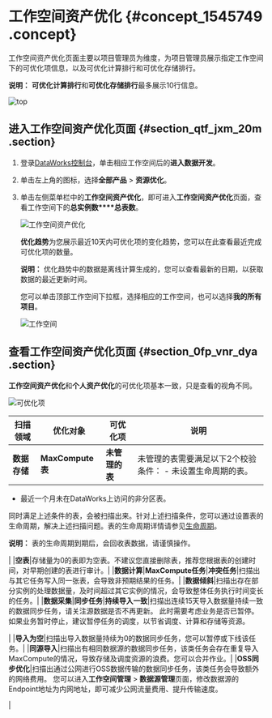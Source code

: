 # 工作空间资产优化 {#concept_1545749 .concept}

工作空间资产优化页面主要以项目管理员为维度，为项目管理员展示指定工作空间下的可优化项信息，以及可优化计算排行和可优化存储排行。

**说明：** **可优化计算排行**和**可优化存储排行**最多展示10行信息。

![top](http://static-aliyun-doc.oss-cn-hangzhou.aliyuncs.com/assets/img/1227032/156819033054350_zh-CN.png)

## 进入工作空间资产优化页面 {#section_qtf_jxm_20m .section}

1.  登录[DataWorks控制台](https://workbench.data.aliyun.com/console)，单击相应工作空间后的**进入数据开发**。
2.  单击左上角的图标，选择**全部产品** \> **资源优化**。
3.  单击左侧菜单栏中的**工作空间资产优化**，即可进入**工作空间资产优化**页面，查看工作空间下的**总实例数****总表数**。

    ![工作空间资产优化](http://static-aliyun-doc.oss-cn-hangzhou.aliyuncs.com/assets/img/1227032/156819033060293_zh-CN.png)

    **优化趋势**为您展示最近10天内可优化项的变化趋势，您可以在此查看最近完成可优化项的数量。

    **说明：** 优化趋势中的数据是离线计算生成的，您可以查看最新的日期，以获取数据的最近更新时间。

    您可以单击顶部工作空间下拉框，选择相应的工作空间，也可以选择**我的所有项目**。

    ![工作空间](http://static-aliyun-doc.oss-cn-hangzhou.aliyuncs.com/assets/img/1227032/156819033060294_zh-CN.png)


## 查看工作空间资产优化页面 {#section_0fp_vnr_dya .section}

**工作空间资产优化**和**个人资产优化**的可优化项基本一致，只是查看的视角不同。

![可优化项](http://static-aliyun-doc.oss-cn-hangzhou.aliyuncs.com/assets/img/1227032/156819033154352_zh-CN.png)

|扫描领域|优化对象|可优化项|说明|
|----|----|----|--|
|**数据存储**|**MaxCompute表**|**未管理的表**|未管理的表需要满足以下2个校验条件： -   未设置生命周期的表。
-   最近一个月未在DataWorks上访问的非分区表。

 同时满足上述条件的表，会被扫描出来。针对上述扫描条件，您可以通过设置表的生命周期，解决上述扫描问题。表的生命周期详情请参见[生命周期](../../../../cn.zh-CN/产品简介/基本概念/生命周期.md#)。

 **说明：** 表的生命周期到期后，会回收表数据，请谨慎操作。

 |
|**空表**|存储量为0的表即为空表。不建议您直接删除表，推荐您根据表的创建时间，对早期创建的表进行审计。|
|**数据计算**|**MaxCompute任务**|**冲突任务**|扫描出与其它任务写入同一张表，会导致非预期结果的任务。|
|**数据倾斜**|扫描出存在部分实例的处理数据量，及时间超过其它实例的情况，会导致整体任务执行时间变长的任务。|
|**数据采集**|**同步任务**|**持续导入一致**|扫描出连续15天导入数据量持续一致的数据同步任务，请关注源数据是否不再更新。 此时需要考虑业务是否已暂停。如果业务暂时停止，建议暂停任务的调度，以节省调度、计算和存储等资源。

 |
|**导入为空**|扫描出导入数据量持续为0的数据同步任务，您可以暂停或下线该任务。|
|**同源导入**|扫描出有相同数据源的数据同步任务，该类任务会存在重复导入MaxCompute的情况，导致存储及调度资源的浪费。您可以合并作业。|
|**OSS同步优化**|扫描出通过公网进行OSS数据传输的数据同步任务，该类任务会导致额外的网络费用。 您可以进入**工作空间管理** \> **数据源管理**页面，修改数据源的Endpoint地址为内网地址，即可减少公网流量费用、提升传输速度。

 |

